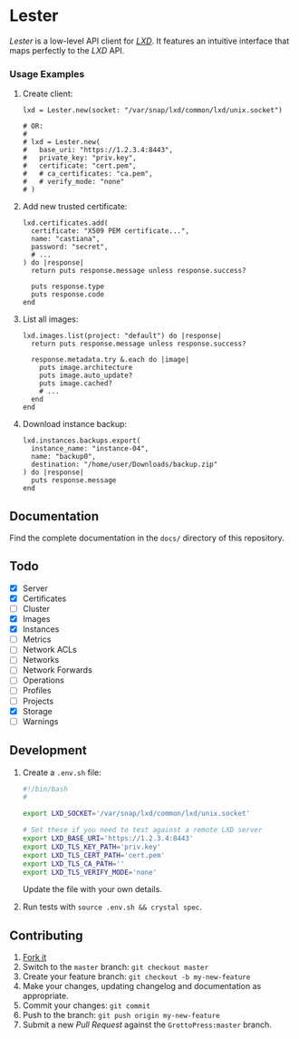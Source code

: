 # Lester

*Lester* is a low-level API client for [*LXD*](https://linuxcontainers.org/lxd/). It features an intuitive interface that maps perfectly to the *LXD* API.

### Usage Examples

1. Create client:

   ```crystal
   lxd = Lester.new(socket: "/var/snap/lxd/common/lxd/unix.socket")

   # OR:
   #
   # lxd = Lester.new(
   #   base_uri: "https://1.2.3.4:8443",
   #   private_key: "priv.key",
   #   certificate: "cert.pem",
   #   # ca_certificates: "ca.pem",
   #   # verify_mode: "none"
   # )
   ```

1. Add new trusted certificate:

   ```crystal
   lxd.certificates.add(
     certificate: "X509 PEM certificate...",
     name: "castiana",
     password: "secret",
     # ...
   ) do |response|
     return puts response.message unless response.success?

     puts response.type
     puts response.code
   end
   ```

1. List all images:

   ```crystal
   lxd.images.list(project: "default") do |response|
     return puts response.message unless response.success?

     response.metadata.try &.each do |image|
       puts image.architecture
       puts image.auto_update?
       puts image.cached?
       # ...
     end
   end
   ```

1. Download instance backup:

   ```crystal
   lxd.instances.backups.export(
     instance_name: "instance-04",
     name: "backup0",
     destination: "/home/user/Downloads/backup.zip"
   ) do |response|
     puts response.message
   end
   ```

## Documentation

Find the complete documentation in the `docs/` directory of this repository.

## Todo

- [x] Server
- [x] Certificates
- [ ] Cluster
- [x] Images
- [x] Instances
- [ ] Metrics
- [ ] Network ACLs
- [ ] Networks
- [ ] Network Forwards
- [ ] Operations
- [ ] Profiles
- [ ] Projects
- [x] Storage
- [ ] Warnings

## Development

1. Create a `.env.sh` file:

   ```bash
   #!/bin/bash
   #

   export LXD_SOCKET='/var/snap/lxd/common/lxd/unix.socket'

   # Set these if you need to test against a remote LXD server
   export LXD_BASE_URI='https://1.2.3.4:8443'
   export LXD_TLS_KEY_PATH='priv.key'
   export LXD_TLS_CERT_PATH='cert.pem'
   export LXD_TLS_CA_PATH=''
   export LXD_TLS_VERIFY_MODE='none'
   ```

   Update the file with your own details.

1. Run tests with `source .env.sh && crystal spec`.

## Contributing

1. [Fork it](https://github.com/GrottoPress/lester/fork)
1. Switch to the `master` branch: `git checkout master`
1. Create your feature branch: `git checkout -b my-new-feature`
1. Make your changes, updating changelog and documentation as appropriate.
1. Commit your changes: `git commit`
1. Push to the branch: `git push origin my-new-feature`
1. Submit a new *Pull Request* against the `GrottoPress:master` branch.
